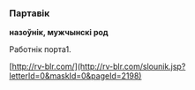 ### Партавік
**назоўнік, мужчынскі род**

Работнік порта1.

<a rel="author">[http://rv-blr.com/](http://rv-blr.com/slounik.jsp?letterId=0&maskId=0&pageId=2198)</a>
